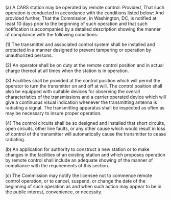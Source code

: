 (a) A CARS station may be operated by remote control: Provided, That such operation is conducted in accordance with the conditions listed below: And provided further, That the Commission, in Washington, DC, is notified at least 10 days prior to the beginning of such operation and that such notification is accompanied by a detailed description showing the manner of compliance with the following conditions:

(1) The transmitter and associated control system shall be installed and protected in a manner designed to prevent tampering or operation by unauthorized persons.

(2) An operator shall be on duty at the remote control position and in actual charge thereof at all times when the station is in operation.

(3) Facilities shall be provided at the control position which will permit the operator to turn the transmitter on and off at will. The control position shall also be equipped with suitable devices for observing the overall characteristics of the transmissions and a carrier operated device which will give a continuous visual indication whenever the transmitting antenna is radiating a signal. The transmitting apparatus shall be inspected as often as may be necessary to insure proper operation.

(4) The control circuits shall be so designed and installed that short circuits, open circuits, other line faults, or any other cause which would result in loss of control of the transmitter will automatically cause the transmitter to cease radiating.

(b) An application for authority to construct a new station or to make changes in the facilities of an existing station and which proposes operation by remote control shall include an adequate showing of the manner of compliance with the requirements of this section.

(c) The Commission may notify the licensee not to commence remote control operation, or to cancel, suspend, or change the date of the beginning of such operation as and when such action may appear to be in the public interest, convenience, or necessity.

